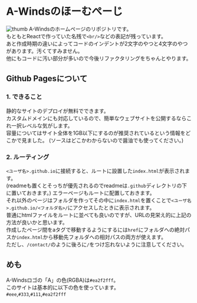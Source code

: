 # A-Windsのほーむぺーじ
![thumb](/img/top_img.png)
A-Windsのホームページのリポジトリです。<br>
もともとReactで作っていた名残で`<br/>`などの表記が残っています。<br>
あと作成時期の違いによってコードのインデントが2文字のやつと4文字のやつがあります。汚くてすみません。<br>
他にもコードに汚い部分が多いので今後リファクタリングをちゃんとやります。

## Github Pagesについて
### 1. できること
静的なサイトのデプロイが無料でできます。<br>
カスタムドメインにも対応しているので、簡単なウェブサイトを公開するならこれ一択レベルな気がします。<br>
容量についてはサイト全体を1GB以下にするのが推奨されているという情報をどこかで見ました。
(ソースはどこかわからないので醤油でも使ってください。)

### 2. ルーティング
`<ユーザ名>.github.io`に接続すると、ルートに設置した`index.html`が表示されます。<br>
(readmeも置くとそっちが優先されるのでreadmeは`.github`ディレクトリの下に置いておきます。)
エラーページもルートに配置しておきます。<br>
それ以外のページはフォルダを作ってその中に`index.html`を置くことで`<ユーザ名>.github.io/<フォルダ名>/`にアクセスしたときに表示されます。<br>
普通にhtmlファイルをルートに並べても良いのですが、URLの見栄え的に上記の方法が良いかと思います。<br>
作成したページ間をaタグで移動するようにするには`href`にフォルダへの絶対パスか`index.html`から移動先フォルダへの相対パスの両方が使えます。<br>
ただし、`/contact/`のように後ろに`/`をつけ忘れないように注意してください。

## めも
A-Windsロゴの「A」の色(RGBA)は`#ea2f2fff`。<br>
このサイトは基本的に以下の色を使っています。<br>
`#eee`,`#333`,`#111`,`#ea2f2fff`
